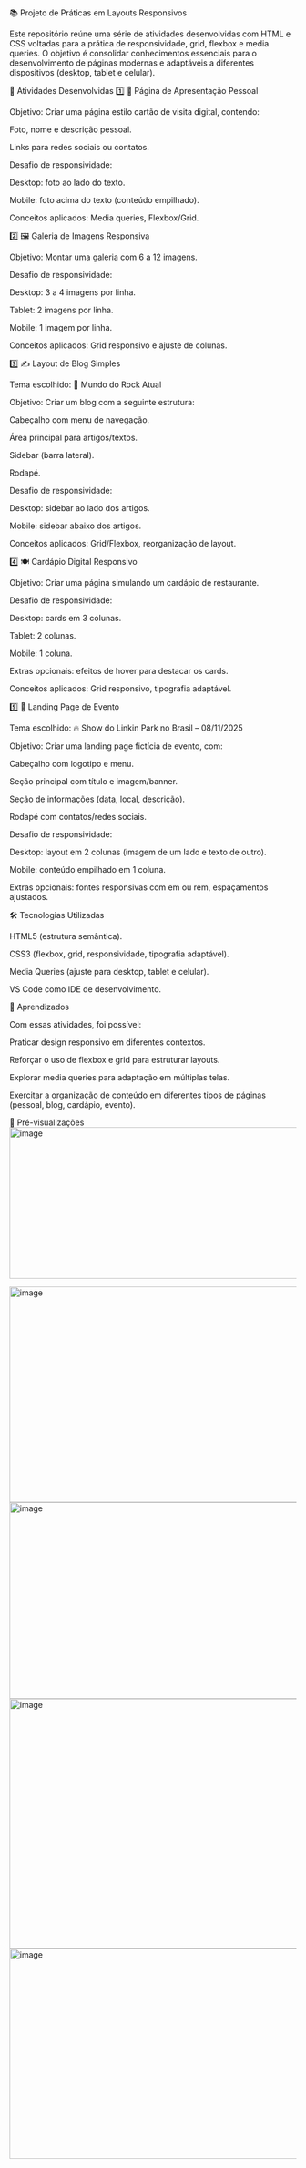 📚 Projeto de Práticas em Layouts Responsivos

Este repositório reúne uma série de atividades desenvolvidas com HTML e CSS voltadas para a prática de responsividade, grid, flexbox e media queries.
O objetivo é consolidar conhecimentos essenciais para o desenvolvimento de páginas modernas e adaptáveis a diferentes dispositivos (desktop, tablet e celular).


🔖 Atividades Desenvolvidas
1️⃣ 📄 Página de Apresentação Pessoal

Objetivo: Criar uma página estilo cartão de visita digital, contendo:

Foto, nome e descrição pessoal.

Links para redes sociais ou contatos.

Desafio de responsividade:

Desktop: foto ao lado do texto.

Mobile: foto acima do texto (conteúdo empilhado).

Conceitos aplicados: Media queries, Flexbox/Grid.



2️⃣ 🖼️ Galeria de Imagens Responsiva

Objetivo: Montar uma galeria com 6 a 12 imagens.

Desafio de responsividade:

Desktop: 3 a 4 imagens por linha.

Tablet: 2 imagens por linha.

Mobile: 1 imagem por linha.

Conceitos aplicados: Grid responsivo e ajuste de colunas.

3️⃣ ✍️ Layout de Blog Simples



Tema escolhido: 🎸 Mundo do Rock Atual

Objetivo: Criar um blog com a seguinte estrutura:

Cabeçalho com menu de navegação.

Área principal para artigos/textos.

Sidebar (barra lateral).

Rodapé.

Desafio de responsividade:

Desktop: sidebar ao lado dos artigos.

Mobile: sidebar abaixo dos artigos.

Conceitos aplicados: Grid/Flexbox, reorganização de layout.



4️⃣ 🍽️ Cardápio Digital Responsivo

Objetivo: Criar uma página simulando um cardápio de restaurante.

Desafio de responsividade:

Desktop: cards em 3 colunas.

Tablet: 2 colunas.

Mobile: 1 coluna.

Extras opcionais: efeitos de hover para destacar os cards.

Conceitos aplicados: Grid responsivo, tipografia adaptável.



5️⃣ 🎉 Landing Page de Evento

Tema escolhido: 🔥 Show do Linkin Park no Brasil – 08/11/2025

Objetivo: Criar uma landing page fictícia de evento, com:

Cabeçalho com logotipo e menu.

Seção principal com título e imagem/banner.

Seção de informações (data, local, descrição).

Rodapé com contatos/redes sociais.

Desafio de responsividade:

Desktop: layout em 2 colunas (imagem de um lado e texto de outro).

Mobile: conteúdo empilhado em 1 coluna.

Extras opcionais: fontes responsivas com em ou rem, espaçamentos ajustados.



🛠️ Tecnologias Utilizadas

HTML5 (estrutura semântica).

CSS3 (flexbox, grid, responsividade, tipografia adaptável).

Media Queries (ajuste para desktop, tablet e celular).

VS Code como IDE de desenvolvimento.



🚀 Aprendizados

Com essas atividades, foi possível:

Praticar design responsivo em diferentes contextos.

Reforçar o uso de flexbox e grid para estruturar layouts.

Explorar media queries para adaptação em múltiplas telas.

Exercitar a organização de conteúdo em diferentes tipos de páginas (pessoal, blog, cardápio, evento).



📸 Pré-visualizações
<img width="959" height="266" alt="image" src="https://github.com/user-attachments/assets/ba66c422-44fc-41dc-8552-ca6ba45f4b9c" />

<img width="836" height="379" alt="image" src="https://github.com/user-attachments/assets/320163f3-a1a3-466f-91af-7a28b3d48701" />

<img width="958" height="345" alt="image" src="https://github.com/user-attachments/assets/e1c30d97-eec2-4c36-b299-28cc6d7984df" />

<img width="934" height="439" alt="image" src="https://github.com/user-attachments/assets/7ebb8c6e-03ec-40ce-be56-7b933feffc2d" />

<img width="902" height="369" alt="image" src="https://github.com/user-attachments/assets/6b3d2dc7-8148-4e3f-a368-d8bc6348bf16" />




